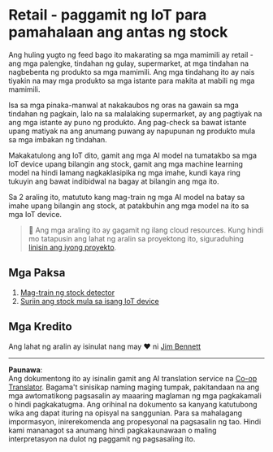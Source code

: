 <!--
CO_OP_TRANSLATOR_METADATA:
{
  "original_hash": "22a1d6e49f2a689fe5bfa7802a7241fc",
  "translation_date": "2025-08-27T20:39:14+00:00",
  "source_file": "5-retail/README.md",
  "language_code": "tl"
}
-->
# Retail - paggamit ng IoT para pamahalaan ang antas ng stock

Ang huling yugto ng feed bago ito makarating sa mga mamimili ay retail - ang mga palengke, tindahan ng gulay, supermarket, at mga tindahan na nagbebenta ng produkto sa mga mamimili. Ang mga tindahang ito ay nais tiyakin na may mga produkto sa mga istante para makita at mabili ng mga mamimili.

Isa sa mga pinaka-manwal at nakakaubos ng oras na gawain sa mga tindahan ng pagkain, lalo na sa malalaking supermarket, ay ang pagtiyak na ang mga istante ay puno ng produkto. Ang pag-check sa bawat istante upang matiyak na ang anumang puwang ay napupunan ng produkto mula sa mga imbakan ng tindahan.

Makakatulong ang IoT dito, gamit ang mga AI model na tumatakbo sa mga IoT device upang bilangin ang stock, gamit ang mga machine learning model na hindi lamang nagkaklasipika ng mga imahe, kundi kaya ring tukuyin ang bawat indibidwal na bagay at bilangin ang mga ito.

Sa 2 araling ito, matututo kang mag-train ng mga AI model na batay sa imahe upang bilangin ang stock, at patakbuhin ang mga model na ito sa mga IoT device.

> 💁 Ang mga araling ito ay gagamit ng ilang cloud resources. Kung hindi mo tatapusin ang lahat ng aralin sa proyektong ito, siguraduhing [linisin ang iyong proyekto](../clean-up.md).

## Mga Paksa

1. [Mag-train ng stock detector](./lessons/1-train-stock-detector/README.md)
1. [Suriin ang stock mula sa isang IoT device](./lessons/2-check-stock-device/README.md)

## Mga Kredito

Ang lahat ng aralin ay isinulat nang may ♥️ ni [Jim Bennett](https://GitHub.com/JimBobBennett)

---

**Paunawa**:  
Ang dokumentong ito ay isinalin gamit ang AI translation service na [Co-op Translator](https://github.com/Azure/co-op-translator). Bagama't sinisikap naming maging tumpak, pakitandaan na ang mga awtomatikong pagsasalin ay maaaring maglaman ng mga pagkakamali o hindi pagkakatugma. Ang orihinal na dokumento sa kanyang katutubong wika ang dapat ituring na opisyal na sanggunian. Para sa mahalagang impormasyon, inirerekomenda ang propesyonal na pagsasalin ng tao. Hindi kami mananagot sa anumang hindi pagkakaunawaan o maling interpretasyon na dulot ng paggamit ng pagsasaling ito.